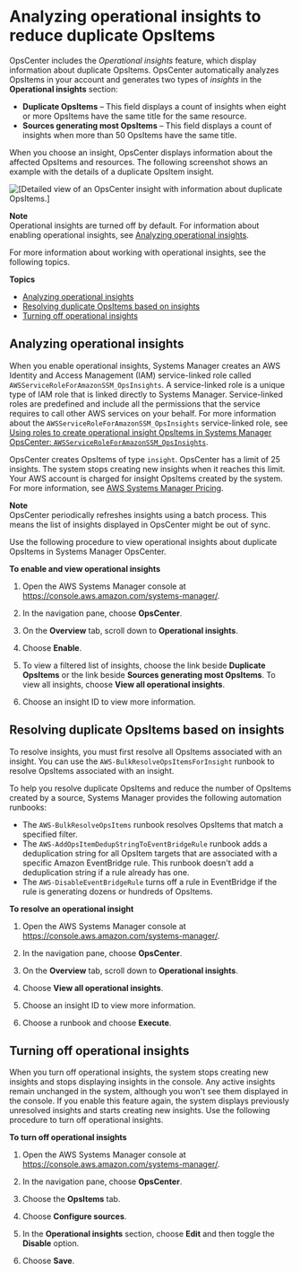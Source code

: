 # Analyzing operational insights to reduce duplicate OpsItems<a name="OpsCenter-working-operational-insights"></a>

OpsCenter includes the *Operational insights* feature, which display information about duplicate OpsItems\. OpsCenter automatically analyzes OpsItems in your account and generates two types of *insights* in the **Operational insights** section: 
+ **Duplicate OpsItems** – This field displays a count of insights when eight or more OpsItems have the same title for the same resource\.
+ **Sources generating most OpsItems** – This field displays a count of insights when more than 50 OpsItems have the same title\.

When you choose an insight, OpsCenter displays information about the affected OpsItems and resources\. The following screenshot shows an example with the details of a duplicate OpsItem insight\. 

![\[Detailed view of an OpsCenter insight with information about duplicate OpsItems.\]](http://docs.aws.amazon.com/systems-manager/latest/userguide/images/OpsCenter-insights-detailed.png)

**Note**  
Operational insights are turned off by default\. For information about enabling operational insights, see [Analyzing operational insights](#OpsCenter-working-operational-insights-viewing)\. 

For more information about working with operational insights, see the following topics\.

**Topics**
+ [Analyzing operational insights](#OpsCenter-working-operational-insights-viewing)
+ [Resolving duplicate OpsItems based on insights](#OpsCenter-working-operational-insights-resolve)
+ [Turning off operational insights](#OpsCenter-working-operational-insights-disable)

## Analyzing operational insights<a name="OpsCenter-working-operational-insights-viewing"></a>

When you enable operational insights, Systems Manager creates an AWS Identity and Access Management \(IAM\) service\-linked role called `AWSServiceRoleForAmazonSSM_OpsInsights`\. A service\-linked role is a unique type of IAM role that is linked directly to Systems Manager\. Service\-linked roles are predefined and include all the permissions that the service requires to call other AWS services on your behalf\. For more information about the `AWSServiceRoleForAmazonSSM_OpsInsights` service\-linked role, see [Using roles to create operational insight OpsItems in Systems Manager OpsCenter: `AWSServiceRoleForAmazonSSM_OpsInsights`](using-service-linked-roles-service-action-4.md)\.

 OpsCenter creates OpsItems of type `insight`\. OpsCenter has a limit of 25 insights\. The system stops creating new insights when it reaches this limit\. Your AWS account is charged for insight OpsItems created by the system\. For more information, see [AWS Systems Manager Pricing](http://aws.amazon.com/systems-manager/pricing/)\.

**Note**  
OpsCenter periodically refreshes insights using a batch process\. This means the list of insights displayed in OpsCenter might be out of sync\.

Use the following procedure to view operational insights about duplicate OpsItems in Systems Manager OpsCenter\.

**To enable and view operational insights**

1. Open the AWS Systems Manager console at [https://console\.aws\.amazon\.com/systems\-manager/](https://console.aws.amazon.com/systems-manager/)\.

1. In the navigation pane, choose **OpsCenter**\.

1. On the **Overview** tab, scroll down to **Operational insights**\.

1. Choose **Enable**\.

1. To view a filtered list of insights, choose the link beside **Duplicate OpsItems** or the link beside **Sources generating most OpsItems**\. To view all insights, choose **View all operational insights**\.

1. Choose an insight ID to view more information\.

## Resolving duplicate OpsItems based on insights<a name="OpsCenter-working-operational-insights-resolve"></a>

To resolve insights, you must first resolve all OpsItems associated with an insight\. You can use the `AWS-BulkResolveOpsItemsForInsight` runbook to resolve OpsItems associated with an insight\. 

To help you resolve duplicate OpsItems and reduce the number of OpsItems created by a source, Systems Manager provides the following automation runbooks:
+ The `AWS-BulkResolveOpsItems` runbook resolves OpsItems that match a specified filter\.
+ The `AWS-AddOpsItemDedupStringToEventBridgeRule` runbook adds a deduplication string for all OpsItem targets that are associated with a specific Amazon EventBridge rule\. This runbook doesn't add a deduplication string if a rule already has one\.
+ The `AWS-DisableEventBridgeRule` turns off a rule in EventBridge if the rule is generating dozens or hundreds of OpsItems\.

**To resolve an operational insight**

1. Open the AWS Systems Manager console at [https://console\.aws\.amazon\.com/systems\-manager/](https://console.aws.amazon.com/systems-manager/)\.

1. In the navigation pane, choose **OpsCenter**\.

1. On the **Overview** tab, scroll down to **Operational insights**\.

1. Choose **View all operational insights**\.

1. Choose an insight ID to view more information\.

1. Choose a runbook and choose **Execute**\.

## Turning off operational insights<a name="OpsCenter-working-operational-insights-disable"></a>

When you turn off operational insights, the system stops creating new insights and stops displaying insights in the console\. Any active insights remain unchanged in the system, although you won't see them displayed in the console\. If you enable this feature again, the system displays previously unresolved insights and starts creating new insights\. Use the following procedure to turn off operational insights\.

**To turn off operational insights**

1. Open the AWS Systems Manager console at [https://console\.aws\.amazon\.com/systems\-manager/](https://console.aws.amazon.com/systems-manager/)\.

1. In the navigation pane, choose **OpsCenter**\.

1. Choose the **OpsItems** tab\.

1. Choose **Configure sources**\.

1. In the **Operational insights** section, choose **Edit** and then toggle the **Disable** option\.

1. Choose **Save**\.